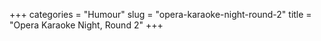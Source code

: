 +++
categories = "Humour"
slug = "opera-karaoke-night-round-2"
title = "Opera Karaoke Night, Round 2"
+++


